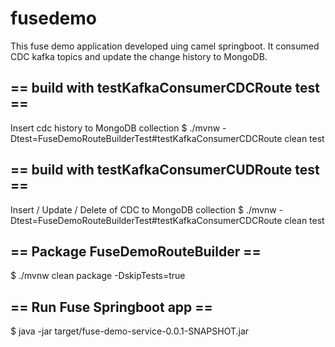 # fusedemo

This fuse demo application developed uing camel springboot.  It consumed CDC kafka topics and update the change history to MongoDB.

== build with testKafkaConsumerCDCRoute test ==
------------------------------------------------
Insert cdc history to MongoDB collection
$ ./mvnw -Dtest=FuseDemoRouteBuilderTest#testKafkaConsumerCDCRoute clean test


== build with testKafkaConsumerCUDRoute test ==
------------------------------------------------
Insert / Update / Delete of CDC to MongoDB collection
$ ./mvnw -Dtest=FuseDemoRouteBuilderTest#testKafkaConsumerCDCRoute clean test

== Package FuseDemoRouteBuilder ==
------------------------------------------------
$ ./mvnw clean package -DskipTests=true

== Run Fuse Springboot app ==
------------------------------------------------
$ java -jar target/fuse-demo-service-0.0.1-SNAPSHOT.jar



